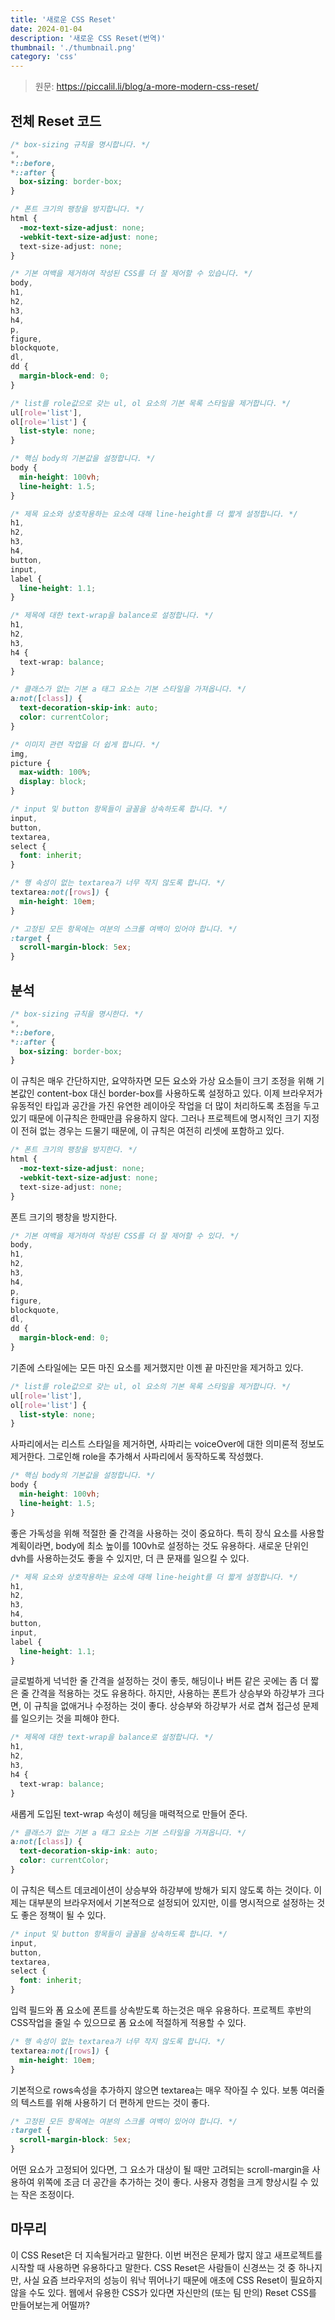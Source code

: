 ```yaml
---
title: '새로운 CSS Reset'
date: 2024-01-04
description: '새로운 CSS Reset(번역)'
thumbnail: './thumbnail.png'
category: 'css'
---
```


> 원문: https://piccalil.li/blog/a-more-modern-css-reset/

## 전체 Reset 코드

```css
/* box-sizing 규칙을 명시합니다. */
*,
*::before,
*::after {
  box-sizing: border-box;
}

/* 폰트 크기의 팽창을 방지합니다. */
html {
  -moz-text-size-adjust: none;
  -webkit-text-size-adjust: none;
  text-size-adjust: none;
}

/* 기본 여백을 제거하여 작성된 CSS를 더 잘 제어할 수 있습니다. */
body,
h1,
h2,
h3,
h4,
p,
figure,
blockquote,
dl,
dd {
  margin-block-end: 0;
}

/* list를 role값으로 갖는 ul, ol 요소의 기본 목록 스타일을 제거합니다. */
ul[role='list'],
ol[role='list'] {
  list-style: none;
}

/* 핵심 body의 기본값을 설정합니다. */
body {
  min-height: 100vh;
  line-height: 1.5;
}

/* 제목 요소와 상호작용하는 요소에 대해 line-height를 더 짧게 설정합니다. */
h1,
h2,
h3,
h4,
button,
input,
label {
  line-height: 1.1;
}

/* 제목에 대한 text-wrap을 balance로 설정합니다. */
h1,
h2,
h3,
h4 {
  text-wrap: balance;
}

/* 클래스가 없는 기본 a 태그 요소는 기본 스타일을 가져옵니다. */
a:not([class]) {
  text-decoration-skip-ink: auto;
  color: currentColor;
}

/* 이미지 관련 작업을 더 쉽게 합니다. */
img,
picture {
  max-width: 100%;
  display: block;
}

/* input 및 button 항목들이 글꼴을 상속하도록 합니다. */
input,
button,
textarea,
select {
  font: inherit;
}

/* 행 속성이 없는 textarea가 너무 작지 않도록 합니다. */
textarea:not([rows]) {
  min-height: 10em;
}

/* 고정된 모든 항목에는 여분의 스크롤 여백이 있어야 합니다. */
:target {
  scroll-margin-block: 5ex;
}
```

## 분석

```css
/* box-sizing 규칙을 명시한다. */
*,
*::before,
*::after {
  box-sizing: border-box;
}
```

이 규칙은 매우 간단하지만, 요약하자면 모든 요소와 가상 요소들이 크기 조정을 위해 기본값인 content-box 대신 border-box를 사용하도록 설정하고 있다. 이제 브라우저가 유동적인 타입과 공간을 가진 유연한 레이아웃 작업을 더 많이 처리하도록 초점을 두고 있기 때문에 이규칙은 한때만큼 유용하지 않다. 그러나 프로젝트에 명시적인 크기 지정이 전혀 없는 경우는 드물기 때문에, 이 규칙은 여전히 리셋에 포함하고 있다.

```css
/* 폰트 크기의 팽창을 방지한다. */
html {
  -moz-text-size-adjust: none;
  -webkit-text-size-adjust: none;
  text-size-adjust: none;
}
```

폰트 크기의 팽창을 방지한다.

```css
/* 기본 여백을 제거하여 작성된 CSS를 더 잘 제어할 수 있다. */
body,
h1,
h2,
h3,
h4,
p,
figure,
blockquote,
dl,
dd {
  margin-block-end: 0;
}
```

기존에 스타일에는 모든 마진 요소를 제거했지만 이젠 끝 마진만을 제거하고 있다.

```css
/* list를 role값으로 갖는 ul, ol 요소의 기본 목록 스타일을 제거합니다. */
ul[role='list'],
ol[role='list'] {
  list-style: none;
}
```

사파리에서는 리스트 스타일을 제거하면, 사파리는 voiceOver에 대한 의미론적 정보도 제거한다. 그로인해 role을 추가해서 사파리에서 동작하도록 작성했다.

```css
/* 핵심 body의 기본값을 설정합니다. */
body {
  min-height: 100vh;
  line-height: 1.5;
}
```

좋은 가독성을 위해 적절한 줄 간격을 사용하는 것이 중요하다. 특히 장식 요소를 사용할 계획이라면, body에 최소 높이를 100vh로 설정하는 것도 유용하다. 새로운 단위인 dvh를 사용하는것도 좋을 수 있지만, 더 큰 문재를 일으킬 수 있다.

```css
/* 제목 요소와 상호작용하는 요소에 대해 line-height를 더 짧게 설정합니다. */
h1,
h2,
h3,
h4,
button,
input,
label {
  line-height: 1.1;
}
```

글로벌하게 넉넉한 줄 간격을 설정하는 것이 좋듯, 해딩이나 버튼 같은 곳에는 좀 더 짧은 줄 간격을 적용하는 것도 유용하다. 하지만, 사용하는 폰트가 상승부와 하강부가 크다면, 이 규칙을 없애거나 수정하는 것이 좋다. 상승부와 하강부가 서로 겹쳐 접근성 문제를 일으키는 것을 피해야 한다.

```css
/* 제목에 대한 text-wrap을 balance로 설정합니다. */
h1,
h2,
h3,
h4 {
  text-wrap: balance;
}
```

새롭게 도입된 text-wrap 속성이 헤딩을 매력적으로 만들어 준다.

```css
/* 클래스가 없는 기본 a 태그 요소는 기본 스타일을 가져옵니다. */
a:not([class]) {
  text-decoration-skip-ink: auto;
  color: currentColor;
}
```

이 규칙은 텍스트 데코레이션이 상승부와 하강부에 방해가 되지 않도록 하는 것이다. 이제는 대부분의 브라우저에서 기본적으로 설정되어 있지만, 이를 명시적으로 설정하는 것도 좋은 정책이 될 수 있다.

```css
/* input 및 button 항목들이 글꼴을 상속하도록 합니다. */
input,
button,
textarea,
select {
  font: inherit;
}
```

입력 필드와 폼 요소에 폰트를 상속받도록 하는것은 매우 유용하다. 프로젝트 후반의 CSS작업을 줄일 수 있으므로 폼 요소에 적절하게 적용할 수 있다.

```css
/* 행 속성이 없는 textarea가 너무 작지 않도록 합니다. */
textarea:not([rows]) {
  min-height: 10em;
}
```

기본적으로 rows속성을 추가하지 않으면 textarea는 매우 작아질 수 있다. 보통 여러줄의 텍스트를 위해 사용하기 더 편하게 만드는 것이 좋다.

```css
/* 고정된 모든 항목에는 여분의 스크롤 여백이 있어야 합니다. */
:target {
  scroll-margin-block: 5ex;
}
```

어떤 요쇼가 고정되어 있다면, 그 요소가 대상이 될 때만 고려되는 scroll-margin을 사용하여 위쪽에 조금 더 공간을 추가하는 것이 좋다. 사용자 경험을 크게 향상시킬 수 있는 작은 조정이다.

## 마무리

이 CSS Reset은 더 지속될거라고 말한다. 이번 버전은 문제가 많지 않고 새프로젝트를 시작할 때 사용하면 유용하다고 말한다. CSS Reset은 사람들이 신경쓰는 것 중 하나지만, 사실 요즘 브라우저의 성능이 워낙 뛰어나기 때문에 애초에 CSS Reset이 필요하지 않을 수도 있다. 웹에서 유용한 CSS가 있다면 자신만의 (또는 팀 만의) Reset CSS를 만들어보는게 어떨까?
